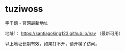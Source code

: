 # tuziwoss
宇千鹤 - 官网最新地址

地址1： https://santiagoking123.github.io/nav （最新可用）

以上地址长期有效，如果打不开，请开梯子访问。

